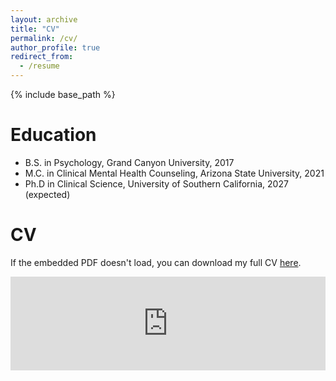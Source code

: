 ```yaml
---
layout: archive
title: "CV"
permalink: /cv/
author_profile: true
redirect_from:
  - /resume
---
```


{% include base_path %}

Education
======
* B.S. in Psychology, Grand Canyon University, 2017
* M.C. in Clinical Mental Health Counseling, Arizona State University, 2021
* Ph.D in Clinical Science, University of Southern California, 2027 (expected)

CV
======

If the embedded PDF doesn't load, you can download my full CV [here](https://github.com/gabepsych/academicpages.github.io/raw/master/GabrielLeon_CV.pdf).

<embed src="https://gabrielleon.me/GabrielLeon_CV.pdf" type="application/pdf" width="100%" />
